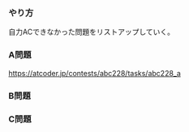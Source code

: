 ### やり方
自力ACできなかった問題をリストアップしていく。


### A問題
https://atcoder.jp/contests/abc228/tasks/abc228_a

### B問題

### C問題

